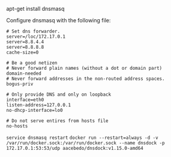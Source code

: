 apt-get install dnsmasq

Configure dnsmasq with the following file:

```
# Set dns forwarder.
server=/loc/172.17.0.1
server=8.8.4.4
server=8.8.8.8
cache-size=0

# Be a good netizen
# Never forward plain names (without a dot or domain part)
domain-needed
# Never forward addresses in the non-routed address spaces.
bogus-priv

# Only provide DNS and only on loopback
interface=eth0
listen-address=127.0.0.1
no-dhcp-interface=lo0

# Do not serve entires from hosts file
no-hosts
```

`service dnsmasq restart`
`docker run --restart=always -d -v /var/run/docker.sock:/var/run/docker.sock --name dnsdock -p 172.17.0.1:53:53/udp aacebedo/dnsdock:v1.15.0-amd64`




